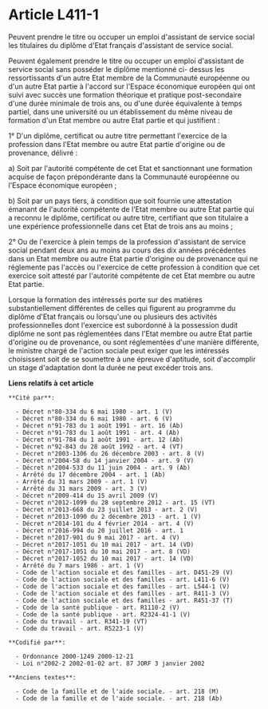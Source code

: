 # Article L411-1

Peuvent prendre le titre ou occuper un emploi d'assistant de service social les titulaires du diplôme d'Etat français
d'assistant de service social.

Peuvent également prendre le titre ou occuper un emploi d'assistant de service social sans posséder le diplôme mentionné ci-
dessus les ressortissants d'un autre Etat membre de la Communauté européenne ou d'un autre Etat partie à l'accord sur
l'Espace économique européen qui ont suivi avec succès une formation théorique et pratique post-secondaire d'une durée
minimale de trois ans, ou d'une durée équivalente à temps partiel, dans une université ou un établissement du même niveau de
formation d'un Etat membre ou autre Etat partie et qui justifient :

1° D'un diplôme, certificat ou autre titre permettant l'exercice de la profession dans l'Etat membre ou autre Etat partie
d'origine ou de provenance, délivré :

a) Soit par l'autorité compétente de cet Etat et sanctionnant une formation acquise de façon prépondérante dans la Communauté
européenne ou l'Espace économique européen ;

b) Soit par un pays tiers, à condition que soit fournie une attestation émanant de l'autorité compétente de l'Etat membre ou
autre Etat partie qui a reconnu le diplôme, certificat ou autre titre, certifiant que son titulaire a une expérience
professionnelle dans cet Etat de trois ans au moins ;

2° Ou de l'exercice à plein temps de la profession d'assistant de service social pendant deux ans au moins au cours des dix
années précédentes dans un Etat membre ou autre Etat partie d'origine ou de provenance qui ne réglemente pas l'accès ou
l'exercice de cette profession à condition que cet exercice soit attesté par l'autorité compétente de cet Etat membre ou
autre Etat partie.

Lorsque la formation des intéressés porte sur des matières substantiellement différentes de celles qui figurent au programme
du diplôme d'Etat français ou lorsqu'une ou plusieurs des activités professionnelles dont l'exercice est subordonné à la
possession dudit diplôme ne sont pas réglementées dans l'Etat membre ou autre Etat partie d'origine ou de provenance, ou sont
réglementées d'une manière différente, le ministre chargé de l'action sociale peut exiger que les intéressés choisissent soit
de se soumettre à une épreuve d'aptitude, soit d'accomplir un stage d'adaptation dont la durée ne peut excéder trois ans.

**Liens relatifs à cet article**

	**Cité par**:

	  - Décret n°80-334 du 6 mai 1980 - art. 1 (V)
	  - Décret n°80-334 du 6 mai 1980 - art. 6 (V)
	  - Décret n°91-783 du 1 août 1991 - art. 16 (Ab)
	  - Décret n°91-783 du 1 août 1991 - art. 4 (Ab)
	  - Décret n°91-784 du 1 août 1991 - art. 12 (Ab)
	  - Décret n°92-843 du 28 août 1992 - art. 4 (VT)
	  - Décret n°2003-1306 du 26 décembre 2003 - art. 8 (V)
	  - Décret n°2004-58 du 14 janvier 2004 - art. 9 (V)
	  - Décret n°2004-533 du 11 juin 2004 - art. 9 (Ab)
	  - Arrêté du 17 décembre 2004 - art. 1 (Ab)
	  - Arrêté du 31 mars 2009 - art. 1 (V)
	  - Arrêté du 31 mars 2009 - art. 3 (V)
	  - Décret n°2009-414 du 15 avril 2009 (V)
	  - Décret n°2012-1099 du 28 septembre 2012 - art. 15 (VT)
	  - Décret n°2013-668 du 23 juillet 2013 - art. 2 (V)
	  - Décret n°2013-1090 du 2 décembre 2013 - art. 1 (V)
	  - Décret n°2014-101 du 4 février 2014 - art. 4 (V)
	  - Décret n°2016-994 du 20 juillet 2016 - art. 1
	  - Décret n°2017-901 du 9 mai 2017 - art. 4 (V)
	  - Décret n°2017-1051 du 10 mai 2017 - art. 14 (VD)
	  - Décret n°2017-1051 du 10 mai 2017 - art. 8 (VD)
	  - Décret n°2017-1052 du 10 mai 2017 - art. 14 (VD)
	  - Arrêté du 7 mars 1986 - art. 1 (V)
	  - Code de l'action sociale et des familles - art. D451-29 (V)
	  - Code de l'action sociale et des familles - art. L411-6 (V)
	  - Code de l'action sociale et des familles - art. L544-1 (V)
	  - Code de l'action sociale et des familles - art. R411-3 (V)
	  - Code de l'action sociale et des familles - art. R451-37 (T)
	  - Code de la santé publique - art. R1110-2 (V)
	  - Code de la santé publique - art. R2324-41-1 (V)
	  - Code du travail - art. R341-19 (VT)
	  - Code du travail - art. R5223-1 (V)

	**Codifié par**:

	  - Ordonnance 2000-1249 2000-12-21
	  - Loi n°2002-2 2002-01-02 art. 87 JORF 3 janvier 2002

	**Anciens textes**:

	  - Code de la famille et de l'aide sociale. - art. 218 (M)
	  - Code de la famille et de l'aide sociale. - art. 218 (Ab)
